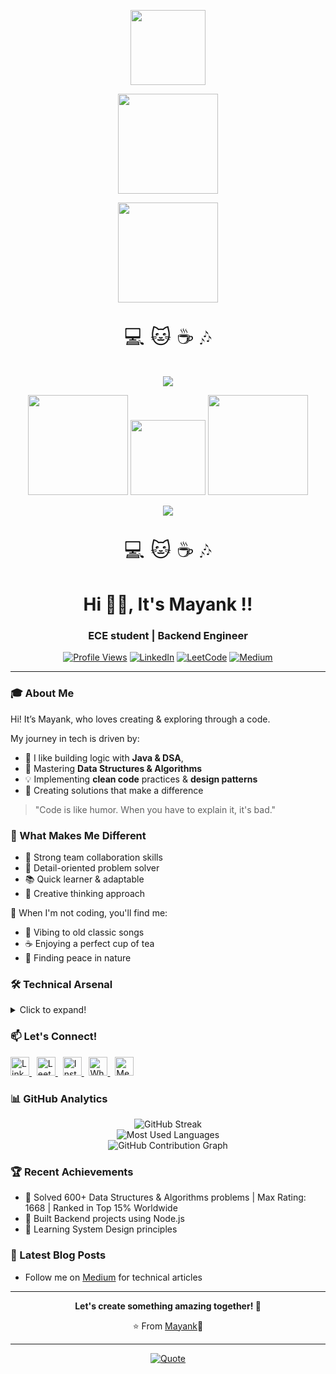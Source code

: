 <p align="center">
  <img src="https://media.giphy.com/media/3o6ZtpxSZbQRRnwCKQ/giphy.gif" height="120"/>
</p>

<p align="center">
  <img src="https://media.giphy.com/media/LmNwrBhejkK9EFP504/giphy.gif" height="160"/>
</p>

<p align="center">
  <img src="https://media.giphy.com/media/JIX9t2j0ZTN9S/giphy.gif" height="160"/>
</p>

<p align="center" style="font-size: 2rem;">
  💻 🐱 ☕ 🎶
</p>

<p align="center">
  <img src="https://readme-typing-svg.demolab.com?font=Comic+Neue&size=30&pause=1000&color=F7A700&width=420&lines=Welcome+to+Mayank's+Coding+Corner!;I+love+Java,+DSA,+and+tea!" />
</p>




<p align="center">
  <img src="https://media.giphy.com/media/LmNwrBhejkK9EFP504/giphy.gif" height="160"/>
  <img src="https://media.giphy.com/media/3o6ZtpxSZbQRRnwCKQ/giphy.gif" height="120"/>
  <img src="https://media.giphy.com/media/JIX9t2j0ZTN9S/giphy.gif" height="160"/>
</p>
<p align="center">
  <img src="https://readme-typing-svg.demolab.com?font=Comic+Neue&size=30&pause=1000&color=F7A700&width=420&lines=Welcome+to+Mayank's+Coding+Corner!;I+love+Java,+DSA,+and+tea!" />
</p>
<p align="center" style="font-size: 2rem;">
  💻 🐱 ☕ 🎶
</p>

<h1 align="center"> Hi 🙋‍♂️, It's Mayank !! </h1>
<h3 align="center">ECE student | Backend Engineer </h3>

<div align="center">
  
  [![Profile Views](https://komarev.com/ghpvc/?username=mayank1327&label=Profile%20views&color=0e75b6&style=flat)](https://github.com/mayank1327)
  [![LinkedIn](https://img.shields.io/badge/LinkedIn-Connect-blue)](https://linkedin.com/in/mayank1327)
  [![LeetCode](https://img.shields.io/badge/LeetCode-Profile-orange)](https://leetcode.com/mayank1327/)
  [![Medium](https://img.shields.io/badge/Medium-Follow-green)](https://medium.com/@mayank1327)
  
</div>

---

###  🎓 About Me

Hi! It’s Mayank, who loves creating & exploring through a code.

My journey in tech is driven by:
- 🔭 I like building logic with **Java & DSA**,
- 🌱 Mastering **Data Structures & Algorithms**
- 💡 Implementing **clean code** practices & **design patterns**
- 🎯 Creating solutions that make a difference

> "Code is like humor. When you have to explain it, it's bad." 

### 👀 What Makes Me Different

- 🤝 Strong team collaboration skills
- 🎯 Detail-oriented problem solver
- 📚 Quick learner & adaptable
- 💭 Creative thinking approach


🥂 When I'm not coding, you'll find me:

- 🎵 Vibing to old classic songs
- ☕ Enjoying a perfect cup of tea
- 🌿 Finding peace in nature

### 🛠 Technical Arsenal

<details>
<summary>Click to expand!</summary>

#### Programming Languages
```
- Java (Advanced)
- JavaScript (Proficient)
- C++ (Intermediate)
```

#### Web Development
```
Frontend:
- React.js
- HTML5 & CSS3
- Material-UI
- Tailwind CSS
- Bootstrap

Backend:
- Node.js
- Express.js
- RESTful APIs
```

#### Databases
```
- MongoDB
- MySQL
```

#### Tools & Technologies
```
- Git & GitHub
- Postman
- VS Code
- Eclipse
```

#### Computer Science Fundamentals
```
- Data Structures
- Algorithms
- Object-Oriented Programming
- Design Patterns
- System Design (Basic)
```
</details>

### 📫 Let's Connect!

<p align="left">
  <!-- LinkedIn -->
  <a href="https://linkedin.com/in/mayank1327" target="_blank">
    <img src="https://raw.githubusercontent.com/rahuldkjain/github-profile-readme-generator/master/src/images/icons/Social/linked-in-alt.svg" alt="LinkedIn" height="30" width="30"/>
  </a>
  &nbsp;
  <!-- LeetCode -->
  <a href="https://leetcode.com/mayank1327/" target="_blank">
    <img src="https://upload.wikimedia.org/wikipedia/commons/1/19/LeetCode_logo_black.png" alt="LeetCode" height="30" width="30"/>
  </a>
  &nbsp;
  <!-- Instagram -->
  <a href="https://instagram.com/kanaporwal_" target="_blank">
    <img src="https://upload.wikimedia.org/wikipedia/commons/a/a5/Instagram_icon.png" alt="Instagram" height="30" width="30"/>
  </a>
&nbsp;
  <!-- WhatsApp -->
  <a href="https://wa.me/917898951327" target="_blank">
    <img src="https://upload.wikimedia.org/wikipedia/commons/6/6b/WhatsApp.svg" alt="WhatsApp" height="30" width="30"/>
  </a>
  &nbsp;
  <!-- Medium -->
  <a href="https://medium.com/@mayank1327" target="_blank">
    <img src="https://cdn.iconscout.com/icon/free/png-256/medium-47-433633.png" alt="Medium" height="30" width="30"/>
  </a>
</p>

### 📊 GitHub Analytics

<div align="center">

  <!-- GitHub Streak Stats -->
  <img src="https://github-readme-streak-stats.herokuapp.com/?user=mayank1327&theme=radical&hide_border=true" alt="GitHub Streak" />

  <br/>

  <!-- Top Languages Card -->
  <img src="https://github-readme-stats.vercel.app/api/top-langs/?username=mayank1327&layout=compact&theme=radical&hide_border=true" alt="Most Used Languages" />

  <br/>

  <!-- GitHub Contributions Graph -->
  <img src="https://github-readme-activity-graph.vercel.app/graph?username=mayank1327&theme=radical&hide_border=true" alt="GitHub Contribution Graph" />

</div>

### 🏆 Recent Achievements

- 🐣 Solved 600+ Data Structures & Algorithms problems | Max Rating: 1668 | Ranked in Top 15% Worldwide
- 🐒 Built Backend projects using Node.js
- 🦦 Learning System Design principles

### 📝 Latest Blog Posts
<!-- BLOG-POST-LIST:START -->
- Follow me on [Medium](https://medium.com/@mayank1327) for technical articles
<!-- BLOG-POST-LIST:END -->

---

<div align="center">
  <b>Let's create something amazing together! 🚀</b>
  
  ⭐️ From [Mayank](https://github.com/mayank1327)🍁
</div>

---

<div align="center">
  
  [![Quote](https://quotes-github-readme.vercel.app/api?type=horizontal&theme=radical)](https://github.com/mayank1327)
  
</div>

